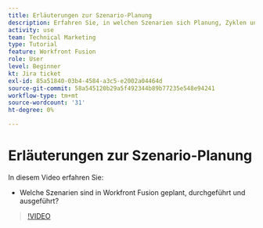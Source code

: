 ```yaml
---
title: Erläuterungen zur Szenario-Planung
description: Erfahren Sie, in welchen Szenarien sich Planung, Zyklen und Ausführungen befinden [!DNL Adobe Workfront Fusion].
activity: use
team: Technical Marketing
type: Tutorial
feature: Workfront Fusion
role: User
level: Beginner
kt: Jira ticket
exl-id: 85a51840-03b4-4584-a3c5-e2002a04464d
source-git-commit: 58a545120b29a5f492344b89b77235e548e94241
workflow-type: tm+mt
source-wordcount: '31'
ht-degree: 0%

---
```


# Erläuterungen zur Szenario-Planung

In diesem Video erfahren Sie:

* Welche Szenarien sind in Workfront Fusion geplant, durchgeführt und ausgeführt?

>[!VIDEO](https://video.tv.adobe.com/v/335284/?quality=12)
